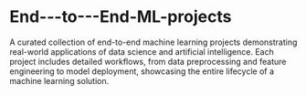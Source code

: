 # End---to---End-ML-projects
A curated collection of end-to-end machine learning projects demonstrating real-world applications of data science and artificial intelligence. Each project includes detailed workflows, from data preprocessing and feature engineering to model deployment, showcasing the entire lifecycle of a machine learning solution.
